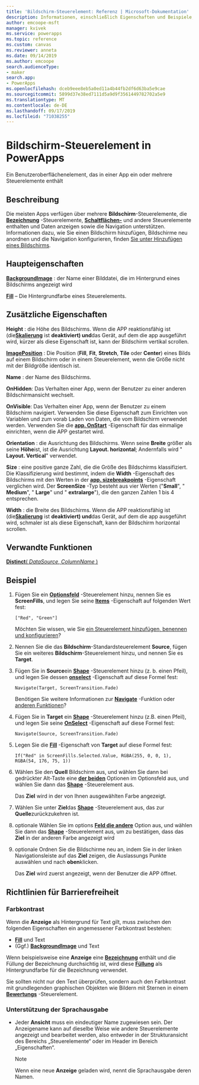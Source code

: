 ```yaml
---
title: 'Bildschirm-Steuerelement: Referenz | Microsoft-Dokumentation'
description: Informationen, einschließlich Eigenschaften und Beispiele, zum Bildschirm-Steuerelement
author: emcoope-msft
manager: kvivek
ms.service: powerapps
ms.topic: reference
ms.custom: canvas
ms.reviewer: anneta
ms.date: 09/14/2019
ms.author: emcoope
search.audienceType:
- maker
search.app:
- PowerApps
ms.openlocfilehash: dceb9eee8eb5a0ed11a4b44fb2df6d63ba5e9cae
ms.sourcegitcommit: 5899d37e38ed7111d5a9d9f3561449782702a5e9
ms.translationtype: MT
ms.contentlocale: de-DE
ms.lasthandoff: 09/17/2019
ms.locfileid: "71038255"
---
```

# <a name="screen-control-in-powerapps"></a>Bildschirm-Steuerelement in PowerApps

Ein Benutzeroberflächenelement, das in einer App ein oder mehrere Steuerelemente enthält

## <a name="description"></a>Beschreibung

Die meisten Apps verfügen über mehrere **Bildschirm**-Steuerelemente, die **[Bezeichnung](control-text-box.md)** -Steuerelemente, **[Schaltflächen-](control-button.md)** und andere Steuerelemente enthalten und Daten anzeigen sowie die Navigation unterstützen. Informationen dazu, wie Sie einen Bildschirm hinzufügen, Bildschirme neu anordnen und die Navigation konfigurieren, finden [Sie unter Hinzufügen eines Bildschirms](../add-screen-context-variables.md).

## <a name="key-properties"></a>Haupteigenschaften

**[BackgroundImage](properties-visual.md)** : der Name einer Bilddatei, die im Hintergrund eines Bildschirms angezeigt wird

**[Fill](properties-color-border.md)** – Die Hintergrundfarbe eines Steuerelements.

## <a name="additional-properties"></a>Zusätzliche Eigenschaften

**Height** : die Höhe des Bildschirms. Wenn die APP reaktionsfähig ist (die[**Skalierung**](../set-aspect-ratio-portrait-landscape.md#change-screen-size-and-orientation) ist **deaktiviert) und**das Gerät, auf dem die app ausgeführt wird, kürzer als diese Eigenschaft ist, kann der Bildschirm vertikal scrollen.

**[ImagePosition](properties-visual.md)** : Die Position (**Fill**, **Fit**, **Stretch**, **Tile** oder **Center**) eines Bilds auf einem Bildschirm oder in einem Steuerelement, wenn die Größe nicht mit der Bildgröße identisch ist.

**Name** : der Name des Bildschirms.

**OnHidden**: Das Verhalten einer App, wenn der Benutzer zu einer anderen Bildschirmansicht wechselt.

**OnVisible**: Das Verhalten einer App, wenn der Benutzer zu einem Bildschirm navigiert.  Verwenden Sie diese Eigenschaft zum Einrichten von Variablen und zum vorab Laden von Daten, die vom Bildschirm verwendet werden.  Verwenden Sie die [**app. OnStart**](../functions/object-app.md#onstart-property) -Eigenschaft für das einmalige einrichten, wenn die APP gestartet wird.

**Orientation** : die Ausrichtung des Bildschirms. Wenn seine **Breite** größer als seine **Höhe**ist, ist die Ausrichtung **Layout. horizontal**; Andernfalls wird " **Layout. Vertical**" verwendet.

**Size** : eine positive ganze Zahl, die die Größe des Bildschirms klassifiziert. Die Klassifizierung wird bestimmt, indem die **Width** -Eigenschaft des Bildschirms mit den Werten in der [**app. sizebreakpoints**](../functions/signals.md) -Eigenschaft verglichen wird. Der **ScreenSize** -Typ besteht aus vier Werten ("**Small**", " **Medium**", " **Large**" und " **extralarge**"), die den ganzen Zahlen 1 bis 4 entsprechen.

**Width** : die Breite des Bildschirms. Wenn die APP reaktionsfähig ist (die[**Skalierung**](../set-aspect-ratio-portrait-landscape.md#change-screen-size-and-orientation) ist **deaktiviert) und**das Gerät, auf dem die app ausgeführt wird, schmaler ist als diese Eigenschaft, kann der Bildschirm horizontal scrollen.

## <a name="related-functions"></a>Verwandte Funktionen

[**Distinct**( *DataSource*, *ColumnName* )](../functions/function-distinct.md)

## <a name="example"></a>Beispiel

1. Fügen Sie ein **[Optionsfeld](control-radio.md)** -Steuerelement hinzu, nennen Sie es **ScreenFills**, und legen Sie seine **[Items](properties-core.md)** -Eigenschaft auf folgenden Wert fest:

    `["Red", "Green"]`

    Möchten Sie wissen, wie Sie [ein Steuerelement hinzufügen, benennen und konfigurieren](../add-configure-controls.md)?

1. Nennen Sie die das **Bildschirm**-Standardsteuerelement **Source**, fügen Sie ein weiteres **Bildschirm**-Steuerelement hinzu, und nennen Sie es **Target**.

1. Fügen Sie in **Source**ein **[Shape](control-shapes-icons.md)** -Steuerelement hinzu (z. b. einen Pfeil), und legen Sie dessen **[onselect](properties-core.md)** -Eigenschaft auf diese Formel fest:

    `Navigate(Target, ScreenTransition.Fade)`

    Benötigen Sie weitere Informationen zur **[Navigate](../functions/function-navigate.md)** -Funktion oder [anderen Funktionen](../formula-reference.md)?

1. Fügen Sie in **Target** ein **[Shape](control-shapes-icons.md)** -Steuerelement hinzu (z.B. einen Pfeil), und legen Sie seine **[OnSelect](properties-core.md)** -Eigenschaft auf diese Formel fest:

    `Navigate(Source, ScreenTransition.Fade)`

1. Legen Sie die **[Fill](properties-color-border.md)** -Eigenschaft von **Target** auf diese Formel fest:

    `If("Red" in ScreenFills.Selected.Value, RGBA(255, 0, 0, 1), RGBA(54, 176, 75, 1))`

1. Wählen Sie den **Quell** Bildschirm aus, und wählen Sie dann bei gedrückter Alt-Taste eine **[der beiden](control-radio.md)** Optionen im Optionsfeld aus, und wählen Sie dann das **[Shape](control-shapes-icons.md)** -Steuerelement aus.

    Das **Ziel** wird in der von Ihnen ausgewählten Farbe angezeigt.

1. Wählen Sie unter **Ziel**das **[Shape](control-shapes-icons.md)** -Steuerelement aus, das zur **Quelle**zurückzukehren ist.

1. optionale Wählen Sie im options **[Feld die andere](control-radio.md)** Option aus, und wählen Sie dann das **[Shape](control-shapes-icons.md)** -Steuerelement aus, um zu bestätigen, dass das **Ziel** in der anderen Farbe angezeigt wird

1. optionale Ordnen Sie die Bildschirme neu an, indem Sie in der linken Navigationsleiste auf das **Ziel** zeigen, die Auslassungs Punkte auswählen und nach **oben**klicken.

    Das **Ziel** wird zuerst angezeigt, wenn der Benutzer die APP öffnet.

## <a name="accessibility-guidelines"></a>Richtlinien für Barrierefreiheit

### <a name="color-contrast"></a>Farbkontrast

Wenn die **Anzeige** als Hintergrund für Text gilt, muss zwischen den folgenden Eigenschaften ein angemessener Farbkontrast bestehen:

- **[Fill](properties-color-border.md)** und Text
- (Ggf.) **[BackgroundImage](properties-visual.md)** und Text

Wenn beispielsweise eine **Anzeige** eine **[Bezeichnung](control-text-box.md)** enthält und die Füllung der Bezeichnung durchsichtig ist, wird diese **[Füllung](properties-color-border.md)** als Hintergrundfarbe für die Bezeichnung verwendet.

Sie sollten nicht nur den Text überprüfen, sondern auch den Farbkontrast mit grundlegenden graphischen Objekten wie Bildern mit Sternen in einem **[Bewertungs](control-rating.md)** -Steuerelement.

### <a name="screen-reader-support"></a>Unterstützung der Sprachausgabe

- Jeder **Ansicht** muss ein eindeutiger Name zugewiesen sein. Der Anzeigename kann auf dieselbe Weise wie andere Steuerelemente angezeigt und bearbeitet werden, also entweder in der Strukturansicht des Bereichs „Steuerelemente“ oder im Header im Bereich „Eigenschaften“.

    > [!NOTE]
  > Wenn eine neue **Anzeige** geladen wird, nennt die Sprachausgabe deren Namen.
